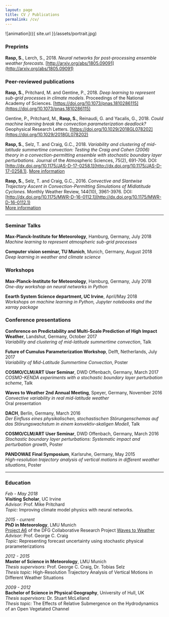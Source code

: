 ```yaml
---
layout: page
title: CV / Publications
permalink: /cv/
---
```


![animation]({{ site.url }}/assets/portrait.jpg) 

### Preprints

**Rasp, S.**, Lerch, S., 2018. *Neural networks for post-processing ensemble weather forecasts.* [http://arxiv.org/abs/1805.09091](http://arxiv.org/abs/1805.09091)


### Peer-reviewed publications

**Rasp, S.**, Pritchard, M. and Gentine, P., 2018. *Deep learning to represent sub-grid processes in climate models*. Proceedings of the National Academy of Sciences. [https://doi.org/10.1073/pnas.1810286115](https://doi.org/10.1073/pnas.1810286115)

Gentine, P., Pritchard, M., **Rasp, S.**, Reinaudi, G. and Yacalis, G., 2018. *Could machine learning break the convection parameterization deadlock?* Geophysical Research Letters. [https://doi.org/10.1029/2018GL078202](https://doi.org/10.1029/2018GL078202)

**Rasp, S.**, Selz, T. and Craig, G.C., 2018. *Variability and clustering of mid-latitude summertime convection: Testing the Craig and Cohen (2006) theory in a convection-permitting ensemble with stochastic boundary layer perturbations.* Journal of the Atmospheric Sciences, 75(2), 691-706. DOI: [http://dx.doi.org/10.1175/JAS-D-17-0258.1](http://dx.doi.org/10.1175/JAS-D-17-0258.1).
[More information](https://raspstephan.github.io/research/#variability)

**Rasp, S.**, Selz, T. and Craig, G.C., 2016. *Convective and Slantwise Trajectory Ascent in Convection-Permitting Simulations of Midlatitude Cyclones.* Monthly Weather Review, 144(10), 3961-3976. DOI: [http://dx.doi.org/10.1175/MWR-D-16-0112.1](http://dx.doi.org/10.1175/MWR-D-16-0112.1)  
[More information](https://raspstephan.github.io/research/#wcb)



---

### Seminar Talks

**Max-Planck-Institute for Meteorology**, Hamburg, Germany, July 2018  
*Machine learning to represent atmospheric sub-grid processes*  

**Computer vision seminar, TU Munich**, Munich, Germany, August 2018   
*Deep learning in weather and climate science*


### Workshops

**Max-Planck-Institute for Meteorology**, Hamburg, Germany, July 2018  
*One-day workshop on neural networks in Python*

**Eearth System Science department, UC Irvine**, April/May 2018  
*Workshops on machine learning in Python, Jupyter notebooks and the xarray package*

### Conference presentations


**Conference on Predictability and Multi-Scale Prediction of High Impact Weather**, Landshut, Germany, October 2017  
*Variability and clustering of mid-latitude summertime convection*, Talk 


**Future of Cumulus Parameterization Workshop**, Delft, Netherlands, July 2017   
*Variability of Mid-Latitude Summertime Convection*, Poster 


**COSMO/CLM/ART User Seminar**, DWD Offenbach, Germany, March 2017  
*COSMO-KENDA experiments with a stochastic boundary layer perturbation scheme*, Talk


**Waves to Weather 2nd Annual Meeting**, Speyer, Germany, November 2016  
*Convective variability in real mid-latitude weather*  
Oral presentation  


**DACH**, Berlin, Germany, March 2016  
*Der Einfluss eines physikalischen, stochastischen Störungenschemas auf das Störungswachstum in einem konvektiv-skaligen Modell*, Talk


**COSMO/CLM/ART User Seminar**, DWD Offenbach, Germany, March 2016  
*Stochastic boundary layer perturbations: Systematic impact and perturbation growth*, Poster  


**PANDOWAE Final Symposium**, Karlsruhe, Germany, May 2015  
*High-resolution trajectory analysis of vertical motions in different weather situations*, Poster  

---

### Education

*Feb - May 2018*  
**Visiting Scholar**, UC Irvine  
*Advisor:* Prof. Mike Pritchard  
*Topic:* Improving climate model physics with neural networks.


*2015 - current*  
**PhD in Meteorology**, LMU Munich    
[Project A6](http://www.w2w.meteo.physik.uni-muenchen.de/research_areas/a6/index.html) of the DFG Collaborative Research Project [Waves to Weather](http://www.w2w.meteo.physik.uni-muenchen.de)  
*Advisor:* Prof. George C. Craig  
*Topic:* Representing forecast uncertainty using stochastic physical prarameterizations


*2012 - 2015*  
**Master of Science in Meteorology**, LMU Munich  
*Thesis supervisors:* Prof. George C. Craig, Dr. Tobias Selz   
*Thesis topic:* High-Resolution Trajectory Analysis of Vertical Motions in Different Weather Situations

*2009 - 2012*  
**Bachelor of Science in Physical Geography**, University of Hull, UK  
*Thesis supervisors:* Dr. Stuart McLelland  
*Thesis topic:* The Effects of Relative Submergence on the Hydrodynamics of an Open Vegetated Channel



